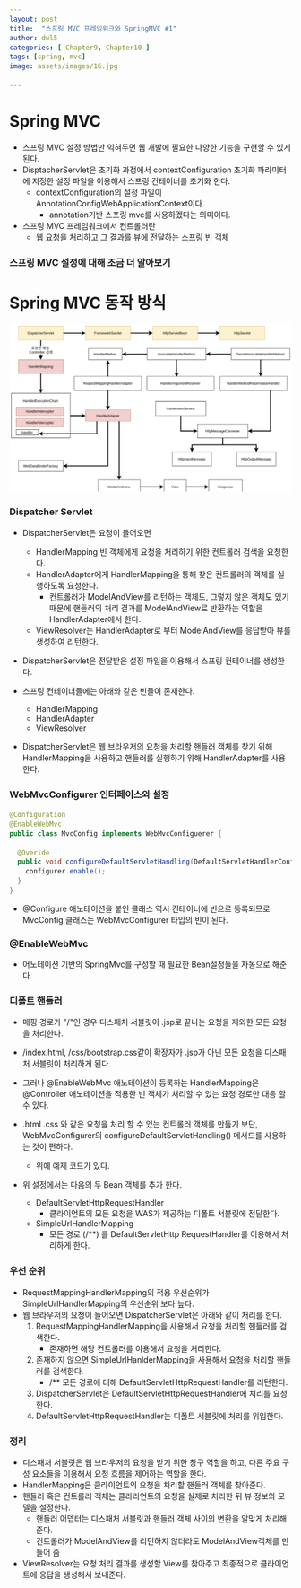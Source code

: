 ```yaml
---
layout: post
title:  "스프링 MVC 프레임워크와 SpringMVC #1"
author: dwl5
categories: [ Chapter9, Chapter10 ]
tags: [spring, mvc]
image: assets/images/16.jpg

---
```


# Spring MVC

- 스프링 MVC 설정 방법만 익혀두면 웹 개발에 필요한 다양한 기능을 구현할 수 있게 된다.
- DisptacherServlet은 초기화 과정에서 contextConfiguration 초기화 파라미터에 지정한 설정 파일을 이용해서 스프링 컨테이너를 초기화 한다.
  - contextConfiguration의 설정 파일이 AnnotationConfigWebApplicationContext이다.
    - annotation기반 스프링 mvc를 사용하겠다는 의미이다.
- 스프링 MVC 프레임워크에서 컨트롤러란
  - 웹 요청을 처리하고 그 결과를 뷰에 전달하는 스프링 빈 객체

### 스프링 MVC 설정에 대해 조금 더 알아보기



# Spring MVC 동작 방식

![assets/images/dwl_mvc_operation.png](../assets/images/dwl_mvc_operation.png)



### Dispatcher Servlet

- DispatcherServlet은 요청이 들어오면
  - HandlerMapping 빈 객체에게 요청을 처리하기 위한 컨트롤러 검색을 요청한다.
  - HandlerAdapter에게 HandlerMapping을 통해 찾은 컨트롤러의 객체를 실행하도록 요청한다.
    - 컨트롤러가 ModelAndView를 리턴하는 객체도, 그렇지 않은 객체도 있기 때문에 핸들러의 처리 결과를 ModelAndView로 반환하는 역할을 HandlerAdapter에서 한다.
  - ViewResolver는 HandlerAdapter로 부터 ModelAndView를 응답받아 뷰를 생성하여 리턴한다.

- DispatcherServlet은 전달받은 설정 파일을 이용해서 스프링 컨테이너를 생성한다. 
- 스프링 컨테이너들에는 아래와 같은 빈들이 존재한다.
  - HandlerMapping
  - HandlerAdapter
  - ViewResolver

- DispatcherServlet은 웹 브라우저의 요청을 처리할 핸들러 객체를 찾기 위해 HandlerMapping을 사용하고 핸들러를 실행하기 위해 HandlerAdapter를 사용한다.

### WebMvcConfigurer 인터페이스와 설정

```Java
@Configuration
@EnableWebMvc
public class MvcConfig implements WebMvcConfiguerer {
	
  @Overide
  public void configureDefaultServletHandling(DefaultServletHandlerConfigurer configurer) {
    configurer.enable();
  }
}
```



- @Configure 애노테이션을 붙인 클래스 역시 컨테이너에 빈으로 등록되므로 MvcConfig 클래스는 WebMvcConfigurer 타입의 빈이 된다.

### @EnableWebMvc

- 어노테이션 기반의 SpringMvc를 구성할 때 필요한 Bean설정들을 자동으로 해준다.



### 디폴트 핸들러

- 매핑 경로가 "/"인 경우 디스패처 서블릿이 .jsp로 끝나는 요청을 제외한 모든 요청을 처리한다.
- /index.html, /css/bootstrap.css같이 확장자가 .jsp가 아닌 모든 요청을 디스패처 서블릿이 처리하게 된다.

- 그러나 @EnableWebMvc 애노테이션이 등록하는 HandlerMapping은 @Controller 애노테이션을 적용한 빈 객체가 처리할 수 있는 요청 경로만 대응 할 수 있다.

- .html .css 와 같은 요청을 처리 할 수 있는 컨트롤러 객체를 만들기 보단, WebMvcConfigurer의 configureDefaultServletHandling() 메서드를 사용하는 것이 편하다.
  - 위에 예제 코드가 있다.
- 위 설정에서는 다음의 두 Bean 객체를 추가 한다.
  - DefaultServletHttpRequestHandler
    - 클라이언트의 모든 요청을 WAS가 제공하는 디폴트 서블릿에 전달한다.
  - SimpleUrlHandlerMapping
    - 모든 경로 (/**) 를 DefaultServletHttp RequestHandler를 이용해서 처리하게 한다.

### 우선 순위

- RequestMappingHandlerMapping의 적용 우선순위가 SimpleUrlHandlerMapping의 우선순위 보다 높다.
- 웹 브라우저의 요청이 들어오면 DispatcherServlet은 아래와 같이 처리를 한다.
  1. RequestMappingHandlerMapping을 사용해서 요청을 처리할 핸들러를 검색한다.
     - 존재하면 해당 컨트롤러를 이용해서 요청을 처리한다.
  2. 존재하지 않으면 SimpleUrlHanlderMapping을 사용해서 요청을 처리할 핸들러를 검색한다.
     - /** 모든 경로에 대해 DefaultServletHttpRequestHandler를 리턴한다.
  3. DispatcherServlet은 DefaultServletHttpRequestHandler에 처리를 요청한다.
  4. DefaultServletHttpRequestHandler는 디폴트 서블릿에 처리를 위임한다.

### 정리

- 디스패처 서블릿은 웹 브라우저의 요청을 받기 위한 창구 역할을 하고, 다른 주요 구성 요소들을 이용해서 요청 흐름을 제어하는 역할을 한다.
- HandlerMapping은 클라이언트의 요청을 처리할 핸들러 객체를 찾아준다.
- 핸들러 혹은 컨트롤러 객체는 클라리언트의 요청을 실제로 처리한 뒤 뷰 정보와 모델을 설정한다.
  - 핸들러 어뎁터는 디스패처 서블릿과 핸들러 객체 사이의 변환을 알맞게 처리해 준다.
  - 컨트롤러가 ModelAndView를 리턴하지 않더라도 ModelAndView객체를 만들어 줌
- ViewResolver는 요청 처리 결과를 생성할 View를 찾아주고 최종적으로 클라이언트에 응답을 생성해서 보내준다.

